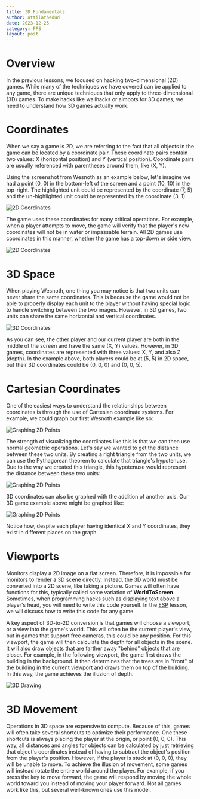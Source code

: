 ```yaml
---
title: 3D Fundamentals
author: attilathedud
date: 2023-12-25
category: FPS
layout: post
---
```


# Overview

In the previous lessons, we focused on hacking two-dimensional (2D)
games. While many of the techniques we have covered can be applied to any
game, there are unique techniques that only apply to three-dimensional
(3D) games. To make hacks like wallhacks or aimbots for 3D games, we need
to understand how 3D games actually work.

# Coordinates

When we say a game is 2D, we are referring to the fact that all objects in
the game can be located by a coordinate pair. These coordinate pairs
contain two values: X (horizontal position) and Y (vertical position).
Coordinate pairs are usually referenced with parentheses around them, like
(X, Y).

Using the screenshot from Wesnoth as an example below, let's imagine we
had a point (0, 0) in the bottom-left of the screen and a point (10, 10)
in the top-right. The highlighted unit could be represented by the
coordinate (7, 5) and the un-highlighted unit could be represented by the
coordinate (3, 1).

![2D Coordinates](/assets/images/5/1/wesnoth1.png)

The game uses these coordinates for many critical operations. For example,
when a player attempts to move, the game will verify that the player's new
coordinates will not be in water or impassable terrain. All 2D games use
coordinates in this manner, whether the game has a top-down or side view.

![2D Coordinates](/assets/images/5/1/supertux.png)

# 3D Space

When playing Wesnoth, one thing you may notice is that two units can never
share the same coordinates. This is because the game would not be able to
properly display each unit to the player without having special logic to
handle switching between the two images. However, in 3D games, two units
can share the same horizontal and vertical coordinates.

![3D Coordinates](/assets/images/5/1/urbanterror.jpg)

As you can see, the other player and our current player are both in the
middle of the screen and have the same (X, Y) values. However, in 3D
games, coordinates are represented with three values: X, Y, and also Z
(depth). In the example above, both players could be at (5, 5) in 2D
space, but their 3D coordinates could be (0, 0, 0) and (0, 0, 5).

# Cartesian Coordinates

One of the easiest ways to understand the relationships between
coordinates is through the use of Cartesian coordinate systems. For
example, we could graph our first Wesnoth example like so:

![Graphing 2D Points](/assets/images/5/1/2dgraph.png)

The strength of visualizing the coordinates like this is that we can then
use normal geometric operations. Let's say we wanted to get the distance
between these two units. By creating a right triangle from the two units,
we can use the Pythagorean theorem to calculate that triangle's
hypotenuse. Due to the way we created this triangle, this hypotenuse would
represent the distance between these two units:

![Graphing 2D Points](/assets/images/5/1/2dgraph2.png)

3D coordinates can also be graphed with the addition of another axis. Our
3D game example above might be graphed like:

![Graphing 2D Points](/assets/images/5/1/3dgraph.png)

Notice how, despite each player having identical X and Y coordinates, they
exist in different places on the graph.

# Viewports

Monitors display a 2D image on a flat screen. Therefore, it is impossible
for monitors to render a 3D scene directly. Instead, the 3D world must be
converted into a 2D scene, like taking a picture. Games will often have
functions for this, typically called some variation of
**WorldToScreen**. Sometimes, when programming hacks such as
displaying text above a player's head, you will need to write this code
yourself. In the [ESP](/pages/5/09/) lesson, we will discuss how to write this code
for any game.

A key aspect of 3D-to-2D conversion is that games will choose a viewport,
or a view into the game's world. This will often be the current player's
view, but in games that support free cameras, this could be any position.
For this viewport, the game will then calculate the depth for all objects
in the scene. It will also draw objects that are farther away "behind"
objects that are closer. For example, in the following viewport, the game
first draws the building in the background. It then determines that the
trees are in "front" of the building in the current viewport and draws
them on top of the building. In this way, the game achieves the illusion
of depth.

![3D Drawing](/assets/images/5/1/urbanterror2.jpg)

# 3D Movement

Operations in 3D space are expensive to compute. Because of this, games
will often take several shortcuts to optimize their performance. One these
shortcuts is always placing the player at the origin, or point (0, 0, 0).
This way, all distances and angles for objects can be calculated by just
retrieving that object's coordinates instead of having to subtract the
object's position from the player's position. However, if the player is
stuck at (0, 0, 0), they will be unable to move. To achieve the illusion
of movement, some games will instead rotate the entire world around the
player. For example, if you press the key to move forward, the game will
respond by moving the whole world toward you instead of moving your player
forward. Not all games work like this, but several well-known ones use
this model.

&nbsp;